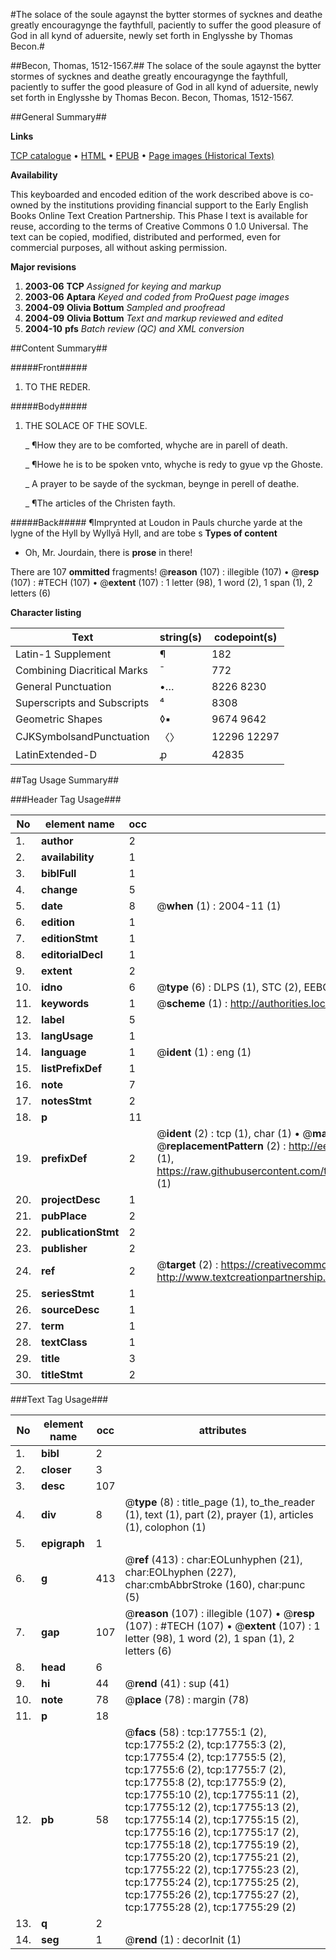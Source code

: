 #The solace of the soule agaynst the bytter stormes of sycknes and deathe greatly encouragynge the faythfull, paciently to suffer the good pleasure of God in all kynd of aduersite, newly set forth in Englysshe by Thomas Becon.#

##Becon, Thomas, 1512-1567.##
The solace of the soule agaynst the bytter stormes of sycknes and deathe greatly encouragynge the faythfull, paciently to suffer the good pleasure of God in all kynd of aduersite, newly set forth in Englysshe by Thomas Becon.
Becon, Thomas, 1512-1567.

##General Summary##

**Links**

[TCP catalogue](http://www.ota.ox.ac.uk/tcp/)  • 
[HTML](http://tei.it.ox.ac.uk/tcp/Texts-HTML/free/A07/A07355.html)  • 
[EPUB](http://tei.it.ox.ac.uk/tcp/Texts-EPUB/free/A07/A07355.epub) • 
[Page images (Historical Texts)](https://data.historicaltexts.jisc.ac.uk/view?pubId=eebo-99852432e&pageId=eebo-99852432e-17755-1)

**Availability**

This keyboarded and encoded edition of the
	       work described above is co-owned by the institutions
	       providing financial support to the Early English Books
	       Online Text Creation Partnership. This Phase I text is
	       available for reuse, according to the terms of Creative
	       Commons 0 1.0 Universal. The text can be copied,
	       modified, distributed and performed, even for
	       commercial purposes, all without asking permission.

**Major revisions**

1. __2003-06__ __TCP__ *Assigned for keying and markup*
1. __2003-06__ __Aptara__ *Keyed and coded from ProQuest page images*
1. __2004-09__ __Olivia Bottum__ *Sampled and proofread*
1. __2004-09__ __Olivia Bottum__ *Text and markup reviewed and edited*
1. __2004-10__ __pfs__ *Batch review (QC) and XML conversion*

##Content Summary##

#####Front#####

1. TO THE REDER.

#####Body#####

1. THE SOLACE OF
THE SOVLE.

    _ ¶How they are to be comforted,
whyche are in parell
of death.

    _ ¶Howe he is to be spoken
vnto, whyche is redy
to gyue vp the
Ghoste.

    _ A prayer to be sayde of the syckman,
beynge in perell
of deathe.

    _ ¶The articles of the
Christen fayth.

#####Back#####
¶Imprynted at Loudon in
Pauls churche yarde at the
lygne of the Hyll by Wyllyā
Hyll, and are tobe s
**Types of content**

  * Oh, Mr. Jourdain, there is **prose** in there!

There are 107 **ommitted** fragments! 
 @__reason__ (107) : illegible (107)  •  @__resp__ (107) : #TECH (107)  •  @__extent__ (107) : 1 letter (98), 1 word (2), 1 span (1), 2 letters (6)

**Character listing**


|Text|string(s)|codepoint(s)|
|---|---|---|
|Latin-1 Supplement|¶|182|
|Combining             Diacritical Marks|̄|772|
|General Punctuation|•…|8226 8230|
|Superscripts             and Subscripts|⁴|8308|
|Geometric Shapes|◊▪|9674 9642|
|CJKSymbolsandPunctuation|〈〉|12296 12297|
|LatinExtended-D|ꝓ|42835|

##Tag Usage Summary##

###Header Tag Usage###

|No|element name|occ|attributes|
|---|---|---|---|
|1.|__author__|2||
|2.|__availability__|1||
|3.|__biblFull__|1||
|4.|__change__|5||
|5.|__date__|8| @__when__ (1) : 2004-11 (1)|
|6.|__edition__|1||
|7.|__editionStmt__|1||
|8.|__editorialDecl__|1||
|9.|__extent__|2||
|10.|__idno__|6| @__type__ (6) : DLPS (1), STC (2), EEBO-CITATION (1), PROQUEST (1), VID (1)|
|11.|__keywords__|1| @__scheme__ (1) : http://authorities.loc.gov/ (1)|
|12.|__label__|5||
|13.|__langUsage__|1||
|14.|__language__|1| @__ident__ (1) : eng (1)|
|15.|__listPrefixDef__|1||
|16.|__note__|7||
|17.|__notesStmt__|2||
|18.|__p__|11||
|19.|__prefixDef__|2| @__ident__ (2) : tcp (1), char (1)  •  @__matchPattern__ (2) : ([0-9\-]+):([0-9IVX]+) (1), (.+) (1)  •  @__replacementPattern__ (2) : http://eebo.chadwyck.com/downloadtiff?vid=$1&page=$2 (1), https://raw.githubusercontent.com/textcreationpartnership/Texts/master/tcpchars.xml#$1 (1)|
|20.|__projectDesc__|1||
|21.|__pubPlace__|2||
|22.|__publicationStmt__|2||
|23.|__publisher__|2||
|24.|__ref__|2| @__target__ (2) : https://creativecommons.org/publicdomain/zero/1.0/ (1), http://www.textcreationpartnership.org/docs/. (1)|
|25.|__seriesStmt__|1||
|26.|__sourceDesc__|1||
|27.|__term__|1||
|28.|__textClass__|1||
|29.|__title__|3||
|30.|__titleStmt__|2||


###Text Tag Usage###

|No|element name|occ|attributes|
|---|---|---|---|
|1.|__bibl__|2||
|2.|__closer__|3||
|3.|__desc__|107||
|4.|__div__|8| @__type__ (8) : title_page (1), to_the_reader (1), text (1), part (2), prayer (1), articles (1), colophon (1)|
|5.|__epigraph__|1||
|6.|__g__|413| @__ref__ (413) : char:EOLunhyphen (21), char:EOLhyphen (227), char:cmbAbbrStroke (160), char:punc (5)|
|7.|__gap__|107| @__reason__ (107) : illegible (107)  •  @__resp__ (107) : #TECH (107)  •  @__extent__ (107) : 1 letter (98), 1 word (2), 1 span (1), 2 letters (6)|
|8.|__head__|6||
|9.|__hi__|44| @__rend__ (41) : sup (41)|
|10.|__note__|78| @__place__ (78) : margin (78)|
|11.|__p__|18||
|12.|__pb__|58| @__facs__ (58) : tcp:17755:1 (2), tcp:17755:2 (2), tcp:17755:3 (2), tcp:17755:4 (2), tcp:17755:5 (2), tcp:17755:6 (2), tcp:17755:7 (2), tcp:17755:8 (2), tcp:17755:9 (2), tcp:17755:10 (2), tcp:17755:11 (2), tcp:17755:12 (2), tcp:17755:13 (2), tcp:17755:14 (2), tcp:17755:15 (2), tcp:17755:16 (2), tcp:17755:17 (2), tcp:17755:18 (2), tcp:17755:19 (2), tcp:17755:20 (2), tcp:17755:21 (2), tcp:17755:22 (2), tcp:17755:23 (2), tcp:17755:24 (2), tcp:17755:25 (2), tcp:17755:26 (2), tcp:17755:27 (2), tcp:17755:28 (2), tcp:17755:29 (2)|
|13.|__q__|2||
|14.|__seg__|1| @__rend__ (1) : decorInit (1)|
